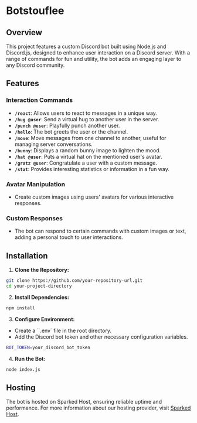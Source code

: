# Botstouflee

## Overview

This project features a custom Discord bot built using Node.js and Discord.js, designed to enhance user interaction on a Discord server. With a range of commands for fun and utility, the bot adds an engaging layer to any Discord community.

## Features

### Interaction Commands
- **`/react`**: Allows users to react to messages in a unique way.
- **`/hug @user`**: Send a virtual hug to another user in the server.
- **`/punch @user`**: Playfully punch another user.
- **`/hello`**: The bot greets the user or the channel.
- **`/move`**: Move messages from one channel to another, useful for managing server conversations.
- **`/bunny`**: Displays a random bunny image to lighten the mood.
- **`/hat @user`**: Puts a virtual hat on the mentioned user's avatar.
- **`/gratz @user`**: Congratulate a user with a custom message.
- **`/stat`**: Provides interesting statistics or information in a fun way.

### Avatar Manipulation
- Create custom images using users' avatars for various interactive responses.

### Custom Responses
- The bot can respond to certain commands with custom images or text, adding a personal touch to user interactions.

## Installation

1. **Clone the Repository:**
```bash
git clone https://github.com/your-repository-url.git
cd your-project-directory
```

2. **Install Dependencies:**
```bash
npm install
```

3. **Configure Environment:**
- Create a ``.env` file in the root directory.
- Add the Discord bot token and other necessary configuration variables.
```bash
BOT_TOKEN=your_discord_bot_token
```

4. **Run the Bot:**
```bash
node index.js
```

## Hosting
The bot is hosted on Sparked Host, ensuring reliable uptime and performance. For more information about our hosting provider, visit [Sparked Host](https://sparkedhost.com/).

